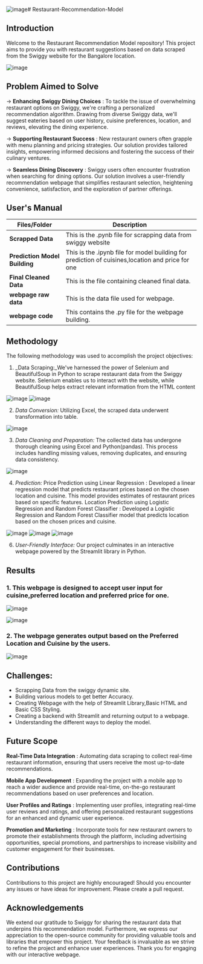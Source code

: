 ![image](https://github.com/aayushkataria123/Restaurant-Recommendation-Model/assets/137820574/dafa2e51-4ce7-47c5-98c1-e7d7f0f6329d)# Restaurant-Recommendation-Model

## Introduction



Welcome to the Restaurant Recommendation Model repository! This project aims to provide you with restaurant suggestions based on data scraped from the Swiggy website for the Bangalore location.



![image](https://github.com/aayushkataria123/Restaurant-Recommendation-Model/assets/137820574/43123e3b-32d5-4c85-bd88-6ff3b5abaf0e)


## Problem Aimed to Solve

 → **Enhancing Swiggy Dining Choices** : To tackle the issue of overwhelming restaurant options on Swiggy, we're crafting a personalized recommendation algorithm. Drawing from diverse Swiggy data, we'll suggest eateries based on user history, cuisine preferences, location, and reviews, elevating the dining experience.

 → **Supporting Restaurant Success** : New restaurant owners often grapple with menu planning and pricing strategies. Our solution provides tailored insights, empowering informed decisions and fostering the success of their culinary ventures.

 → **Seamless Dining Discovery** : Swiggy users often encounter frustration when searching for dining options. Our solution involves a user-friendly recommendation webpage that simplifies restaurant selection, heightening convenience, satisfaction, and the exploration of partner offerings.

## **User's Manual**

| Files/Folder| Description |
| ------------- | ------------- |
| **Scrapped Data** | This is the .pynb file for scrapping data from swiggy website   |
| **Prediction Model Building** | This is the .ipynb file for model building for prediction of cuisines,location and price for one   |
| **Final Cleaned Data** | This is the file containing cleaned final data.  |
| **webpage raw data** | This is the data file used for webpage.  |
| **webpage code** | This contains the .py file for the webpage building.  |




## Methodology

The following methodology was used to accomplish the project objectives:

1. _Data Scraping:_We've harnessed the power of Selenium and BeautifulSoup in Python to scrape restaurant data from the Swiggy website. Selenium enables us to interact with the website, while BeautifulSoup helps extract relevant information from the HTML content

![image](https://github.com/aayushkataria123/Restaurant-Recommendation-Model/assets/137820574/71bb09ca-ecdb-41b4-838c-7c851c7197d2)
![image](https://github.com/aayushkataria123/Restaurant-Recommendation-Model/assets/137820574/71bb09ca-ecdb-41b4-838c-7c851c7197d2)


2. _Data Conversion:_ Utilizing Excel, the scraped data underwent transformation into  table.

![image](https://github.com/aayushkataria123/Restaurant-Recommendation-Model/assets/137820574/2cec2571-2fcb-41c7-90ce-90674583264e)


3. _Data Cleaning and Preparation:_ The collected data has undergone thorough cleaning using Excel and Python(pandas). This process includes handling missing values, removing duplicates, and ensuring data consistency.


![image](https://github.com/aayushkataria123/Restaurant-Recommendation-Model/assets/137820574/f93cc20f-e5c4-49c4-aeaa-c29743fedb59)


4. _Prediction:_ 
Price Prediction using Linear Regression : Developed a linear regression model that predicts restaurant prices based on the chosen location and cuisine. This model provides estimates of restaurant prices based on specific features.
Location Prediction using Logistic Regression and Random Forest Classifier : Developed a Logistic Regression and Random Forest Classifier model that predicts location  based on the chosen prices and cuisine.


![image](https://github.com/aayushkataria123/Restaurant-Recommendation-Model/assets/137820574/77f9a0c3-45c7-407f-822f-345b1a37a381)
![image](https://github.com/aayushkataria123/Restaurant-Recommendation-Model/assets/137820574/77f9a0c3-45c7-407f-822f-345b1a37a381)
![image](https://github.com/aayushkataria123/Restaurant-Recommendation-Model/assets/137820574/81c3608a-e0ff-4834-8209-ce4a1f6444f7)




6. _User-Friendly Interface:_ Our project culminates in an interactive webpage powered by the Streamlit library in Python.

## Results

### 1. This webpage is designed to accept user input for cuisine,preferred location and preferred price for one.
![image](https://github.com/aayushkataria123/Restaurant-Recommendation-Model/assets/137820574/224dd357-67a3-48a6-8653-74b0277f6a48)


![image](https://github.com/aayushkataria123/Restaurant-Recommendation-Model/assets/137820574/b54d2de1-5af4-45ca-be0b-53206330acdd)


### 2. The webpage generates output based on the Preferred Location and Cuisine by the users.

![image](https://github.com/aayushkataria123/Restaurant-Recommendation-Model/assets/137820574/f2b738b4-62f5-45f2-85e1-7ce26f455c0c)



## Challenges:

- Scrapping Data from the swiggy dynamic site.
- Building various models to get better Accuracy.
- Creating Webpage with the help of Streamlit Library,Basic HTML and Basic CSS Styling.
- Creating a backend with Streamlit and returning output to a webpage.
- Understanding the different ways to deploy the model.


## Future Scope

**Real-Time Data Integration** : Automating data scraping to collect real-time restaurant information, ensuring that users receive the most up-to-date recommendations.

**Mobile App Development** : Expanding the project with a mobile app to reach a wider audience and provide real-time, on-the-go restaurant recommendations based on user preferences and location.

**User Profiles and Ratings** : Implementing user profiles, integrating real-time user reviews and ratings, and offering personalized restaurant suggestions for an enhanced and dynamic user experience.

**Promotion and Marketing** : Incorporate tools for new restaurant owners to promote their establishments through the platform, including advertising opportunities, special promotions, and partnerships to increase visibility and customer engagement for their businesses.


## Contributions

Contributions to this project are highly encouraged! Should you encounter any issues or have ideas for improvement.
Please create a pull request.

## Acknowledgements

We extend our gratitude to Swiggy for sharing the restaurant data that underpins this recommendation model. 
Furthermore, we express our appreciation to the open-source community for providing valuable tools and libraries that empower this project.
Your feedback is invaluable as we strive to refine the project and enhance user experiences.
Thank you for engaging with our interactive webpage.
